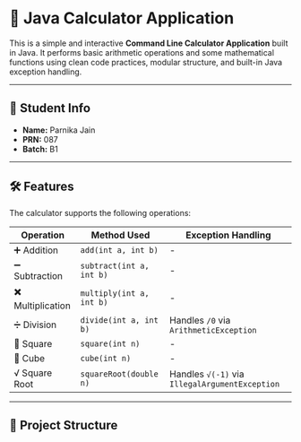 # 📱 Java Calculator Application

This is a simple and interactive **Command Line Calculator Application** built in Java. It performs basic arithmetic operations and some mathematical functions using clean code practices, modular structure, and built-in Java exception handling.

---

## 👤 Student Info

- **Name:** Parnika Jain  
- **PRN:** 087  
- **Batch:** B1  

---

## 🛠️ Features

The calculator supports the following operations:

| Operation      | Method Used             | Exception Handling      |
|----------------|--------------------------|--------------------------|
| ➕ Addition      | `add(int a, int b)`       | -                        |
| ➖ Subtraction   | `subtract(int a, int b)`  | -                        |
| ✖️ Multiplication | `multiply(int a, int b)`  | -                        |
| ➗ Division      | `divide(int a, int b)`    | Handles `/0` via `ArithmeticException` |
| 🔲 Square        | `square(int n)`           | -                        |
| 🧊 Cube          | `cube(int n)`             | -                        |
| √ Square Root    | `squareRoot(double n)`    | Handles `√(-1)` via `IllegalArgumentException` |

---

## 📂 Project Structure

